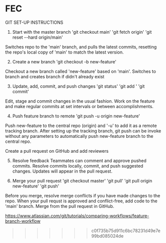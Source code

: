 # FEC
GIT SET-UP INSTRUCTIONS

1. Start with the master branch
'git checkout main'
'git fetch origin'
'git reset --hard origin/main'

Switches repo to the 'main' branch, and pulls the latest commits, resetting the repo's local copy of 'main' to match the latest version.

2. Create a new branch
'git checkout -b new-feature'

Checkout a new branch called 'new-feature' based on 'main'. Switches to branch and creates branch if didn't already exist

3. Update, add, commit, and push changes
'git status'
'git add <some-file>'
'git commit'

Edit, stage and commit changes in the usual fashion. Work on the feature and make regular commits at set intervals or between accomplishments.

4. Push feature branch to remote
'git push -u origin new-feature'

Push new-feature to the central repo (origin) and '-u' to add it as a remote tracking branch. After setting up the tracking branch, git push can be invoke without any parameters to automatically push new-feature branch to the central repo.

Create a pull request on GitHub and add reviewers

5. Resolve feedback
Teammates can comment and approve pushed commits. Resolve commits locally, commit, and push suggested changes. Updates will appear in the pull request.

6. Merge your pull request
'git checkout master'
'git pull'
'git pull origin new-feature'
'git push'

Before you merge, resolve merge conflicts if you have made changes to the repo. When your pull requst is approved and conflict-free, add code to the 'main' branch. Merge from the pull request in GitHub.

https://www.atlassian.com/git/tutorials/comparing-workflows/feature-branch-workflow
>>>>>>> c0f735b75d911c6bc78231d49e7e99bd085024de
